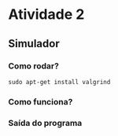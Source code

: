 # Atividade 2
## Simulador 

### Como rodar?


``` sudo apt-get install valgrind ```


### Como funciona?


### Saída do programa

